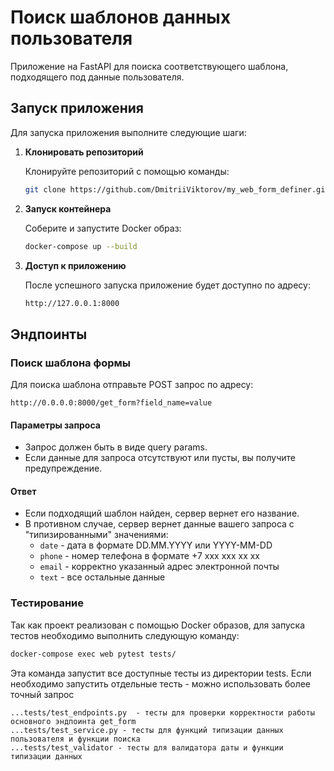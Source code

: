 # Поиск шаблонов данных пользователя

Приложение на FastAPI для поиска соответствующего шаблона, подходящего под данные пользователя.

## Запуск приложения

Для запуска приложения выполните следующие шаги:

1. **Клонировать репозиторий**

    Клонируйте репозиторий с помощью команды:
    ```bash
    git clone https://github.com/DmitriiViktorov/my_web_form_definer.git
    ```

2. **Запуск контейнера**

    Соберите и запустите Docker образ:
    ```bash
    docker-compose up --build
    ```

3. **Доступ к приложению**

    После успешного запуска приложение будет доступно по адресу:
    ```bash
    http://127.0.0.1:8000
    ```

## Эндпоинты

### Поиск шаблона формы

Для поиска шаблона отправьте POST запрос по адресу:

    http://0.0.0.0:8000/get_form?field_name=value

#### Параметры запроса

- Запрос должен быть в виде query params.
- Если данные для запроса отсутствуют или пусты, вы получите предупреждение.

#### Ответ

- Если подходящий шаблон найден, сервер вернет его название.
- В противном случае, сервер вернет данные вашего запроса с "типизированными" значениями:
  - `date` - дата в формате DD.MM.YYYY или YYYY-MM-DD
  - `phone` - номер телефона в формате +7 xxx xxx xx xx
  - `email` - корректно указанный адрес электронной почты
  - `text` - все остальные данные

### Тестирование

Так как проект реализован с помощью Docker образов, для запуска тестов необходимо выполнить следующую команду:
   ```bash
   docker-compose exec web pytest tests/
   ```
Эта команда запустит все доступные тесты из директории tests.
Если необходимо запустить отдельные тесть - можно использовать более точный запрос

    ...tests/test_endpoints.py  - тесты для проверки корректности работы основного эндпоинта get_form
    ...tests/test_service.py - тесты для функций типизации данных пользователя и функции поиска
    ...tests/test_validator - тесты для валидатора даты и функции типизации данных